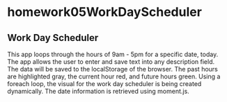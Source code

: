 # homework05WorkDayScheduler

Work Day Scheduler
------------------

This app loops through the hours of 9am - 5pm for a specific date, today. The app allows the user to enter and save text into any description field. The data will be saved to the localStorage of the browser. The past hours are highlighted gray, the current hour red, and future hours green.
Using a foreach loop, the visual for the work day scheduler is being created dynamically.
The date information is retrieved using moment.js. 


